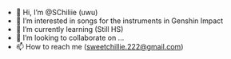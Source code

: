 - 👋 Hi, I’m @SChiliie (uwu)
- 👀 I’m interested in songs for the instruments in Genshin Impact
- 🌱 I’m currently learning (Still HS)
- 💞️ I’m looking to collaborate on ...
- 📫 How to reach me (sweetchillie.222@gmail.com)

<!---
SChiliie/SChiliie is a ✨ special ✨ repository because its `README.md` (this file) appears on your GitHub profile.
You can click the Preview link to take a look at your changes.
--->
